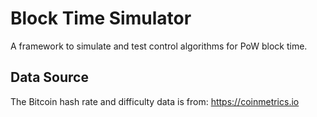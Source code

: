 # Block Time Simulator
A framework to simulate and test control algorithms for PoW block time.

## Data Source
The Bitcoin hash rate and difficulty data is from:
https://coinmetrics.io